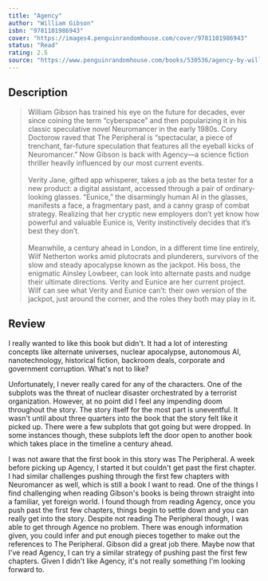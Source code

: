 ```yaml
---
title: "Agency"
author: "William Gibson"
isbn: "9781101986943"
cover: "https://images4.penguinrandomhouse.com/cover/9781101986943"
status: "Read"
rating: 2.5
source: "https://www.penguinrandomhouse.com/books/530536/agency-by-william-gibson/"
---
```


## Description

> William Gibson has trained his eye on the future for decades, ever since coining the term “cyberspace” and then popularizing it in his classic speculative novel Neuromancer in the early 1980s. Cory Doctorow raved that The Peripheral is “spectacular, a piece of trenchant, far-future speculation that features all the eyeball kicks of Neuromancer.” Now Gibson is back with Agency—a science fiction thriller heavily influenced by our most current events.  
> <br>
> Verity Jane, gifted app whisperer, takes a job as the beta tester for a new product: a digital assistant, accessed through a pair of ordinary-looking glasses. “Eunice,” the disarmingly human AI in the glasses, manifests a face, a fragmentary past, and a canny grasp of combat strategy. Realizing that her cryptic new employers don’t yet know how powerful and valuable Eunice is, Verity instinctively decides that it’s best they don’t.  
> <br>
> Meanwhile, a century ahead in London, in a different time line entirely, Wilf Netherton works amid plutocrats and plunderers, survivors of the slow and steady apocalypse known as the jackpot. His boss, the enigmatic Ainsley Lowbeer, can look into alternate pasts and nudge their ultimate directions. Verity and Eunice are her current project. Wilf can see what Verity and Eunice can’t: their own version of the jackpot, just around the corner, and the roles they both may play in it. 

## Review

I really wanted to like this book but didn't. It had a lot of interesting concepts like alternate universes, nuclear apocalypse, autonomous AI, nanotechnology, historical fiction, backroom deals, corporate and government corruption. What's not to like? 

Unfortunately, I never really cared for any of the characters. One of the subplots was the threat of nuclear disaster orchestrated by a terrorist organization. However, at no point did I feel any impending doom throughout the story. The story itself for the most part is uneventful. It wasn't until about three quarters into the book that the story felt like it picked up. There were a few subplots that got going but were dropped. In some instances though, these subplots left the door open to another book which takes place in the timeline a century ahead.  

I was not aware that the first book in this story was The Peripheral. A week before picking up Agency, I started it but couldn't get past the first chapter. I had similar challenges pushing through the first few chapters with Neuromancer as well, which is still a book I want to read. One of the things I find challenging when reading Gibson's books is being thrown straight into a familiar, yet foreign world. I found though from reading Agency, once you push past the first few chapters, things begin to settle down and you can really get into the story. Despite not reading The Peripheral though, I was able to get through Agence no problem. There was enough information given, you could infer and put enough pieces together to make out the references to The Peripheral. Gibson did a great job there. Maybe now that I've read Agency, I can try a similar strategy of pushing past the first few chapters. Given I didn't like Agency, it's not really something I'm looking forward to.